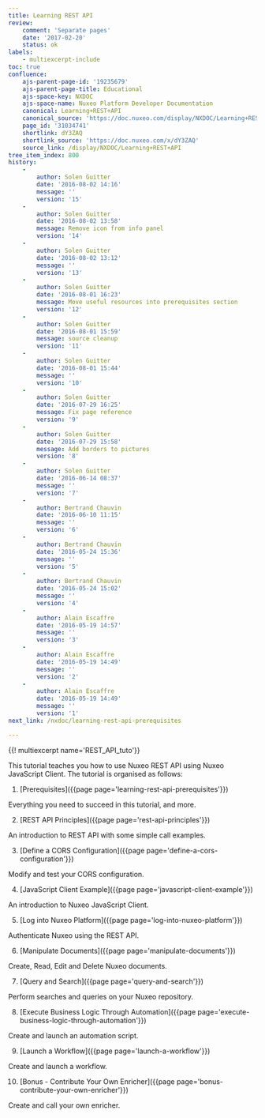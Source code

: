 ```yaml
---
title: Learning REST API
review:
    comment: 'Separate pages'
    date: '2017-02-20'
    status: ok
labels:
    - multiexcerpt-include
toc: true
confluence:
    ajs-parent-page-id: '19235679'
    ajs-parent-page-title: Educational
    ajs-space-key: NXDOC
    ajs-space-name: Nuxeo Platform Developer Documentation
    canonical: Learning+REST+API
    canonical_source: 'https://doc.nuxeo.com/display/NXDOC/Learning+REST+API'
    page_id: '31034741'
    shortlink: dY3ZAQ
    shortlink_source: 'https://doc.nuxeo.com/x/dY3ZAQ'
    source_link: /display/NXDOC/Learning+REST+API
tree_item_index: 800
history:
    -
        author: Solen Guitter
        date: '2016-08-02 14:16'
        message: ''
        version: '15'
    -
        author: Solen Guitter
        date: '2016-08-02 13:58'
        message: Remove icon from info panel
        version: '14'
    -
        author: Solen Guitter
        date: '2016-08-02 13:12'
        message: ''
        version: '13'
    -
        author: Solen Guitter
        date: '2016-08-01 16:23'
        message: Move useful resources into prerequisites section
        version: '12'
    -
        author: Solen Guitter
        date: '2016-08-01 15:59'
        message: source cleanup
        version: '11'
    -
        author: Solen Guitter
        date: '2016-08-01 15:44'
        message: ''
        version: '10'
    -
        author: Solen Guitter
        date: '2016-07-29 16:25'
        message: Fix page reference
        version: '9'
    -
        author: Solen Guitter
        date: '2016-07-29 15:58'
        message: Add borders to pictures
        version: '8'
    -
        author: Solen Guitter
        date: '2016-06-14 08:37'
        message: ''
        version: '7'
    -
        author: Bertrand Chauvin
        date: '2016-06-10 11:15'
        message: ''
        version: '6'
    -
        author: Bertrand Chauvin
        date: '2016-05-24 15:36'
        message: ''
        version: '5'
    -
        author: Bertrand Chauvin
        date: '2016-05-24 15:02'
        message: ''
        version: '4'
    -
        author: Alain Escaffre
        date: '2016-05-19 14:57'
        message: ''
        version: '3'
    -
        author: Alain Escaffre
        date: '2016-05-19 14:49'
        message: ''
        version: '2'
    -
        author: Alain Escaffre
        date: '2016-05-19 14:49'
        message: ''
        version: '1'
next_link: /nxdoc/learning-rest-api-prerequisites

---
```


{{! multiexcerpt name='REST_API_tuto'}}

This tutorial teaches you how to use Nuxeo REST API using Nuxeo JavaScript Client. The tutorial is organised as follows:

1.  [Prerequisites]({{page page='learning-rest-api-prerequisites'}})

Everything you need to succeed in this tutorial, and more.

2.  [REST API Principles]({{page page='rest-api-principles'}})

An introduction to REST API with some simple call examples.

3.  [Define a CORS Configuration]({{page page='define-a-cors-configuration'}})

Modify and test your CORS configuration.

4.  [JavaScript Client Example]({{page page='javascript-client-example'}})

An introduction to Nuxeo JavaScript Client.

5.  [Log into Nuxeo Platform]({{page page='log-into-nuxeo-platform'}})

Authenticate Nuxeo using the REST API.

6.  [Manipulate Documents]({{page page='manipulate-documents'}})

Create, Read, Edit and Delete Nuxeo documents.

7.  [Query and Search]({{page page='query-and-search'}})

Perform searches and queries on your Nuxeo repository.

8.  [Execute Business Logic Through Automation]({{page page='execute-business-logic-through-automation'}})

Create and launch an automation script.

9.  [Launch a Workflow]({{page page='launch-a-workflow'}})

Create and launch a workflow.

10. [Bonus - Contribute Your Own Enricher]({{page page='bonus-contribute-your-own-enricher'}})

Create and call your own enricher.
